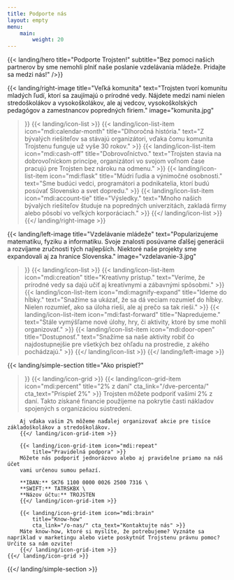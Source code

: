 ```yaml
---
title: Podporte nás
layout: empty
menu:
    main:
        weight: 20
---
```


{{< landing/hero
    title="Podporte Trojsten!"
    subtitle="Bez pomoci našich partnerov by sme nemohli plniť naše poslanie vzdelávania mládeže. Pridajte sa medzi nás!" />}}


{{< landing/right-image
    title="Veľká komunita"
    text="Trojsten tvorí komunitu mladých ľudí, ktorí sa zaujímajú o prírodné vedy. Nájdete medzi nami nielen stredoškolákov a vysokoškolákov, ale aj vedcov, vysokoškolských pedagógov a zamestnancov popredných firiem."
    image="komunita.jpg"
>}}
    {{< landing/icon-list >}}
        {{< landing/icon-list-item icon="mdi:calendar-month"
            title="Dlhoročná história."
            text="Z bývalých riešiteľov sa stávajú organizátori, vďaka čomu komunita Trojstenu funguje už vyše 30 rokov." >}}
        {{< landing/icon-list-item icon="mdi:cash-off"
            title="Dobrovoľníctvo."
            text="Trojsten stavia na dobrovoľníckom princípe, organizátori vo svojom voľnom čase pracujú pre Trojsten bez nároku na odmenu." >}}
        {{< landing/icon-list-item icon="mdi:flask"
            title="Múdri ľudia a výnimočné osobnosti."
            text="Sme budúci vedci, programátori a podnikatelia, ktorí budú posúvať Slovensko a svet dopredu." >}}
        {{< landing/icon-list-item icon="mdi:account-tie"
            title="Výsledky."
            text="Mnoho našich bývalých riešiteľov študuje na popredných univerzitách, zakladá firmy alebo pôsobí vo veľkých korporáciach." >}}
    {{</ landing/icon-list >}}
{{</ landing/right-image >}}


{{< landing/left-image
    title="Vzdelávanie mládeže"
    text="Popularizujeme matematiku, fyziku a informatiku. Svoje znalosti posúvame ďalšej generácii a rozvíjame zručnosti tých najlepších. Niektoré naše projekty sme expandovali aj za hranice Slovenska."
    image="vzdelavanie-3.jpg"
>}}
    {{< landing/icon-list >}}
        {{< landing/icon-list-item icon="mdi:creation"
            title="Kreatívny prístup."
            text="Veríme, že prírodné vedy sa dajú učiť aj kreatívnymi a zábavnými spôsobmi." >}}
        {{< landing/icon-list-item icon="mdi:magnify-expand"
            title="Ideme do hĺbky."
            text="Snažíme sa ukázať, že sa dá veciam rozumieť do hĺbky. Nielen rozumieť, ako sa úloha rieši, ale aj prečo sa tak rieši." >}}
        {{< landing/icon-list-item icon="mdi:fast-forward"
            title="Napredujeme."
            text="Stále vymýšľame nové úlohy, hry, či aktivity, ktoré by sme mohli organizovať." >}}
        {{< landing/icon-list-item icon="mdi:door-open"
            title="Dostupnosť."
            text="Snažíme sa naše aktivity robiť čo najdostupnejšie pre všetkých bez ohľadu na prostredie, z akého pochádzajú." >}}
    {{</ landing/icon-list >}}
{{</ landing/left-image >}}


{{< landing/simple-section
    title="Ako prispieť?"
>}}
    {{< landing/icon-grid >}}
        {{< landing/icon-grid-item icon="mdi:percent"
            title="2% z daní"
            cta_link="/dve-percenta/" cta_text="Prispieť 2%" >}}
        Trojsten môžete podporiť vašimi 2% z daní. 
        Takto získané financie použijeme na pokrytie časti nákladov spojených s organizáciou sústredení.

        Aj vďaka vašim 2% môžeme naďalej organizovať akcie pre tisíce základoškolákov a stredoškolákov. 
        {{</ landing/icon-grid-item >}}

        {{< landing/icon-grid-item icon="mdi:repeat"
            title="Pravidelná podpora" >}}
        Môžete nás podporiť jednorázovo alebo aj pravidelne priamo na náš účet
        vami určenou sumou peňazí.

        **IBAN:** SK76 1100 0000 0026 2500 7316 \
        **SWIFT:** TATRSKBX \
        **Názov účtu:** TROJSTEN
        {{</ landing/icon-grid-item >}}

        {{< landing/icon-grid-item icon="mdi:brain"
            title="Know-how"
            cta_link="/o-nas/" cta_text="Kontaktujte nás" >}}
        Máte know-how, ktoré si myslíte, že potrebujeme? Vyznáte sa napríklad v marketingu alebo viete poskytnúť Trojstenu právnu pomoc? Určite sa nám ozvite!
        {{</ landing/icon-grid-item >}}
    {{</ landing/icon-grid >}}
{{</ landing/simple-section >}}
